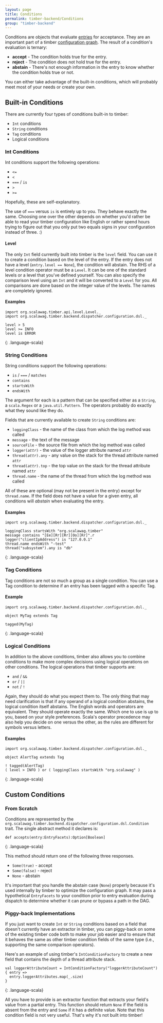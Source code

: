 ```yaml
---
layout: page
title: Conditions
permalink: timber-backend/Conditions
group: "timber-backend"
---
```


Conditions are objects that evaluate [entries](Entries) for acceptance.  They are an important part of a timber
[configuration graph](ConfigurationDSL). The result of a condition's evaluation is ternary:

 - __accept__ - The condition holds true for the entry.
 - __reject__ - The condition does not hold true for the entry.
 - __abstain__ - There's not enough information in the entry to know whether the condition holds true or not.

You can either take advantage of the built-in conditions, which will probably meet most of your needs or create
your own.

## Built-in Conditions

There are currently four types of conditions built-in to timber:

 - `Int` conditions
 - `String` conditions
 - `Tag` conditions
 - Logical conditions

### Int Conditions

Int conditions support the following operations:

 - `<=`
 - `<`
 - `===` / `is`
 - `>`
 - `>=`

Hopefully, these are self-explanatory.

The use of `===` versus `is` is entirely up to you.  They behave exactly the same.  Choosing one over the other
depends on whether you'd rather be able to read your timber configuration like English or rather spend hours trying
to figure out that you only put two equals signs in your configuration instead of three. :)

#### Level

The only `Int` field currently built into timber is the `level` field.  You can use it to create a condition based
on the level of the entry.  If the entry does not have a level (`entry.level == None`), the condition will abstain.
The RHS of a level condition operator must be a `Level`.  It can be one of the standard levels or a level that
you've defined yourself. You can also specify the comparison level using an `Int` and it will be converted to a
`Level` for you.  All comparisons are done based on the integer value of the levels.  The names are completely
ignored.

#### Examples

~~~~
import org.scalawag.timber.api.level.Level._
import org.scalawag.timber.backend.dispatcher.configuration.dsl._

level > 5
level >= INFO
level is ERROR
~~~~
{: .language-scala}

### String Conditions

String conditions support the following operations:

 - `is` / `===` / `matches`
 - `contains`
 - `startsWith`
 - `endsWith`

The argument for each is a pattern that can be specified either as a `String`, a `scala.Regex` or a
`java.util.Pattern`.  The operators probably do exactly what they sound like they do.

Fields that are currently available to create `String` conditions are:

 - `loggingClass` - the name of the class from which the log method was called
 - `message` - the text of the message
 - `sourceFile` - the source file from which the log method was called
 - `logger(`_`attr`_`)` - the value of the logger attribute named `attr`
 - `thread(`_`attr`_`).any` - any value on the stack for the thread attribute named `attr`
 - `thread(`_`attr`_`).top` - the top value on the stack for the thread attribute named `attr`
 - `thread.name` - the name of the thread from which the log method was called

All of these are optional (may not be present in the entry) except for `thread.name`.  If the field does not have a
value for a given entry, all conditions will _abstain_ when evaluating the entry.

#### Examples

~~~~
import org.scalawag.timber.backend.dispatcher.configuration.dsl._

loggingClass startsWith "org.scalawag.timber"
message contains "[Ee][Rr][Rr][Oo][Rr]".r
logger("clientIpAddress") is "127.0.0.1"
thread.name endsWith "-test"
thread("subsystem").any is "db"
~~~~
{: .language-scala}

### Tag Conditions

Tag conditions are not so much a group as a single condition.  You can use a Tag condition to determine if an entry
has been tagged with a specific Tag.

#### Example

~~~~
import org.scalawag.timber.backend.dispatcher.configuration.dsl._

object MyTag extends Tag

tagged(MyTag)
~~~~
{: .language-scala}

### Logical Conditions

In addition to the above conditions, timber also allows you to combine conditions to make more complex decisions
using logical operations on other conditions.  The logical operations that timber supports are:

 - `and` / `&&`
 - `or` / `||`
 - `not` / `!`

Again, they should do what you expect them to.  The only thing that may need clarification is that if any operand of
a logical condition abstains, the logical condition itself abstains. The English words and operators are equivalent.
They should operate exactly the same.  Which one to use is up to you, based on your style preferences. Scala's
operator precedence may also help you decide on one versus the other, as the rules are different for symbols versus letters.

#### Examples

~~~~
import org.scalawag.timber.backend.dispatcher.configuration.dsl._

object AlertTag extends Tag

! tagged(AlertTag)
( level > INFO ) or ( loggingClass startsWith "org.scalawag" )
~~~~
{: .language-scala}

## Custom Conditions

### From Scratch

Conditions are represented by the `org.scalawag.timber.backend.dispatcher.configuration.dsl.Condition` trait.
The single abstract method it declares is:

~~~~
def accepts(entry:EntryFacets):Option[Boolean]
~~~~
{: .language-scala}

This method should return one of the following three responses.

 - `Some(true)` - accept
 - `Some(false)` - reject
 - `None` - abstain

It's important that you handle the abstain case (`None`) properly because it's used internally by timber to optimize
the configuration graph.  It may pass a hypothetical `EntryFacets` to your condition prior to entry evaluation during
dispatch to determine whether it can prune or bypass a path in the DAG.

### Piggy-back Implementations

If you just want to create `Int` or `String` conditions based on a field that doesn't currently have an extractor
in timber, you can piggy-back on some of the existing timber code both to make your job easier and to ensure that
it behaves the same as other timber condition fields of the same type (i.e., supporting the same comparison operators).

Here's an example of using timber's `IntConditionFactory` to create a new field that contains the depth of a
thread attribute stack.

~~~~
val loggerAttributeCount = IntConditionFactory("loggerAttributeCount") { entry =>
  entry.loggerAttributes.map(_.size)
}
~~~~
{: .language-scala}

All you have to provide is an extractor function that extracts your field's value from a partial entry.  This
function should return `None` if the field is absent from the entry and `Some` if it has a definite value.  Note
that this condition field is not very useful.  That's why it's not built into timber!

